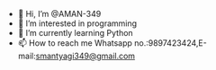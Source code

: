 - 👋 Hi, I’m @AMAN-349
- 👀 I’m interested in programming
- 🌱 I’m currently learning Python
- 📫 How to reach me Whatsapp no.:9897423424,E-mail:smantyagi349@gmail.com

<!---
AMAN-349/AMAN-349 is a ✨ special ✨ repository because its `README.md` (this file) appears on your GitHub profile.
You can click the Preview link to take a look at your changes.
--->
